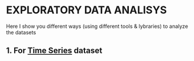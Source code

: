 # EXPLORATORY DATA ANALISYS

Here I show you different ways (using different tools & lybraries) to analyze the datasets

## 1. For [Time Series](Journey/001/Readme.md) dataset
